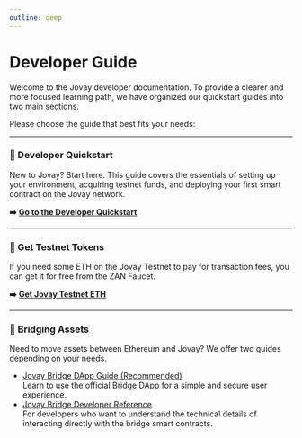 ```yaml
---
outline: deep
---
```


# Developer Guide

Welcome to the Jovay developer documentation. To provide a clearer and more focused learning path, we have organized our quickstart guides into two main sections.



Please choose the guide that best fits your needs:

---

### 📖 Developer Quickstart
New to Jovay? Start here. This guide covers the essentials of setting up your environment, acquiring testnet funds, and deploying your first smart contract on the Jovay network.

**➡️** **[Go to the Developer Quickstart](./developer-quickstart.md)**

---

### 🚰 Get Testnet Tokens
If you need some ETH on the Jovay Testnet to pay for transaction fees, you can get it for free from the ZAN Faucet.

**➡️** **[Get Jovay Testnet ETH](https://zan.top/faucet/jovay)**

---

### 🌉 Bridging Assets
Need to move assets between Ethereum and Jovay? We offer two guides depending on your needs.

+ [Jovay Bridge DApp Guide (Recommended)](./jovay-bridge-dapp-tutorial.md)  
Learn to use the official Bridge DApp for a simple and secure user experience.
+ [Jovay Bridge Developer Reference](./bridge-developer-reference.md)  
For developers who want to understand the technical details of interacting directly with the bridge smart contracts.